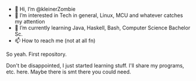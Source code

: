 - 👋 Hi, I’m @kleinerZombie
- 👀 I’m interested in Tech in general, Linux, MCU and whatever catches my attention
- 🌱 I’m currently learning Java, Haskell, Bash, Computer Science Bachelor Sc.
- 📫 How to reach me (not at all fn)

<!---
kleinerZombie/kleinerZombie is a ✨ special ✨ repository because its `README.md` (this file) appears on your GitHub profile.
You can click the Preview link to take a look at your changes.
--->

So yeah. First repository. 

Don't be disappointed, I just started learning stuff.
I'll share my programs, etc. here. Maybe there is smt there you could need.
